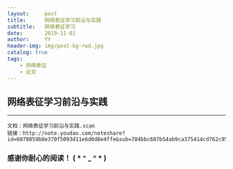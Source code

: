 ```yaml
---
layout:     post
title:      网络表征学习前沿与实践
subtitle:   网络表征学习
date:       2019-11-01
author:     YY
header-img: img/post-bg-rwd.jpg
catalog: true
tags:
    - 网络表征
    - 论文
---
```


## 网络表征学习前沿与实践   

---

```
文档：网络表征学习前沿与实践.scan
链接：http://note.youdao.com/noteshare?id=6078059b8e370f5093d11e6d0d8e4ffe&sub=784bbc607b54ab9ca375414cd762c95e
```

### **感谢你耐心的阅读！ ( * ^ _ ^ * )**